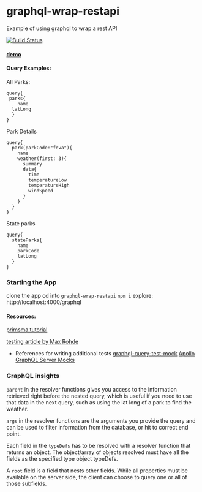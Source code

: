 # graphql-wrap-restapi
Example of using graphql to wrap a rest API 

[![Build Status](https://www.travis-ci.com/hingham/graphql-wrap-restapi.svg?branch=master)](https://www.travis-ci.com/hingham/graphql-wrap-restapi)

#### [demo](https://graphql-wrap-rest.herokuapp.com/)


#### Query Examples:
All Parks:
```
query{
 parks{
	name
  latLong
  }
}
```

Park Details
```
query{
  park(parkCode:"fova"){
    name
    weather(first: 3){
      summary
      data{
        time
        temperatureLow
        temperatureHigh
        windSpeed
      }
    }
  }
}
```

State parks
```
query{
  stateParks{
    name
    parkCode
    latLong
  }
}
```


### Starting the App
clone the app
cd into `graphql-wrap-restapi`
`npm i`
explore: http://localhost:4000/graphql

#### Resources:
[primsma tutorial](https://www.prisma.io/blog/how-to-wrap-a-rest-api-with-graphql-8bf3fb17547d)

[testing article by Max Rohde](https://maxrohde.com/2018/12/29/testing-apollo-client-server-applications/)

* References for writing additional tests
[graphql-query-test-mock](https://github.com/zth/graphql-query-test-mock)
[Apollo GraphQL Server Mocks](https://blog.apollographql.com/mocking-your-server-with-just-one-line-of-code-692feda6e9cd)

### GraphQL insights
`parent` in the resolver functions gives you access to the information retrieved right before the nested query, which is useful if you need to use that data in the next query, such as using the lat long of a park to find the weather. 

`args` in the resolver functions are the arguments you provide the query and can be used to filter information from the database, or hit to correct end point.

Each field in the `typeDefs` has to be resolved with a resolver function that returns an object. The object/array of objects resolved must have all the fields as the specified type object typeDefs. 

A `root` field is a field that nests other fields. While all properties must be available on the server side, the client can choose to query one or all of those subfields. 
